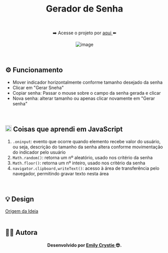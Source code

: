 <div align="center">
 <h1 align="center"> Gerador de Senha </h1>
 <p>  </p>
 <br>
 <p> ➡️ Acesse o projeto por <a href="https://crystie-pj4geradordesenha.netlify.app" target="_blank"> aqui </a>⬅️</p>
 
![image](https://user-images.githubusercontent.com/81563039/188135706-05c13ab4-81cd-4378-ab81-e8e9f24b001e.png)
  
</div>
<br>

<h2>⚙️ Funcionamento</h2>
  <ul>
   <li> Mover indicador horizontalmente conforme tamanho desejado da senha </li>
   <li> Clicar em "Gerar Sneha" </li>
   <li> Copiar senha: Passar o mouse sobre o campo da senha gerada e clicar </li>
   <li> Nova senha: alterar tamanho ou apenas clicar novamente em "Gerar senha" </li>
  </ul>
<br>
 
<h2><img src="https://cdn.jsdelivr.net/gh/devicons/devicon/icons/javascript/javascript-original.svg" alt="Javascript" width="20" height="20"/> Coisas que aprendi em JavaScript </h2>
  <ol>
   <li> <code>.oninput</code>: evento que ocorre quando elemento recebe valor do usuário, ou seja, descrição do tamanho da senha altera conforme movimentação do indicador pelo usuário </li>
   <li> <code>Math.random()</code>: retorna um nº aleatório, usado nos critério da senha </li>
   <li> <code>Math.floor()</code>: retorna um nº inteiro,  usado nos critério da senha </li>
   <li> <code>navigator.clipboard,writeText()</code>: acesso à área de transferência pelo navegador, permitindo gravar texto nesta área </li>
  </ol>
<br>

<h2> 💡 Design </h2>
<a href="https://www.youtube.com/watch?v=i6t2jaRxos4&list=PLIQNE5T0N25oOmHWX37ktD1dpXOU6TLOV&index=6&t=3s" target="_blank"> Origem da Ideia </a>
<br>
<br>

<h2> 👩‍💻 Autora </h2>
<h4 align="center"> Desenvolvido por <a href="https://www.linkedin.com/in/emilycrystie/" target="_blank"> Emily Crystie <a>  😎. <h4>
